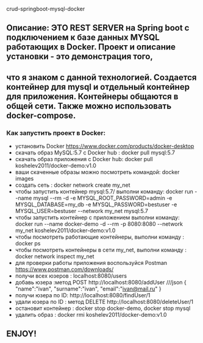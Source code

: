 crud-springboot-mysql-docker
## Описание: ЭТО REST SERVER на Spring boot c подключением к базе данных MYSQL работающих в Docker. Проект и описание установки - это демонстрация того,
## что я знаком с данной технологией. Создается контейнер для mysql и отдельный контейнер для приложения. Контейнеры общаются в общей сети. Также можно использовать docker-compose. 
### Как запустить проект в Docker:
- установить Docker https://www.docker.com/products/docker-desktop
- скачать образ MySQL:5.7 c Docker hub : docker pull mysql:5.7
- скачать образ приложения с Docker hub: docker pull koshelev2011/docker-demo:v1.0 
-  ваши скаченные образы можно посмотреть командой: docker images
- создать сеть : docker network create my_net
- чтобы запустить контейнер mysql:5.7/ выполни команду:
docker run --name mysql --rm -d -e MYSQL_ROOT_PASSWORD=admin -e MYSQL_DATABASE=my_db -e MYSQL_PASSWORD=bestuser -e MYSQL_USER=bestuser --network my_net mysql:5.7
- чтобы запустить контейнер с приложением выполни команду:
docker run --name docker-demo -d --rm  -p 8080:8080 --network my_net koshelev2011/docker-demo:v1.0
- чтобы посмотреть работающие контейнеры, выполни команду : docker ps
- чтобы посмотреть контейнеры в сети my_net, выполни команду : docker network inspect my_net
- для проверки работы приложения воспользуйся Postman https://www.postman.com/downloads/
- получи всех юзеров : localhost:8080/users
- добавь юзера :метод POST http://localhost:8080/addUser   ///json {
   "name":"ivan",
   "surname":"ivan",
   "email":"ivan@mail.ru"
}
- получи юзера по ID: http://localhost:8080/findUser/1
- удали юзера по ID : метод DELETE http://localhost:8080/deleteUser/1
- остановит контейнер : docker stop docker-demo, docker stop mysql
- удалить образ : docker rmi  koshelev2011/docker-demo:v1.0
## ENJOY!
